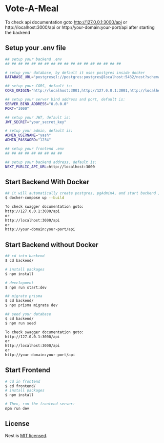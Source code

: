# Vote-A-Meal
To check api documentation goto 
http://127.0.0.1:3000/api
or
http://localhost:3000/api
or
http://your-domain:your-port/api
after starting the backend
## Setup your .env file
```bash
## setup your backend .env
## ## ## ## ## ## ## ## ## ## ## ## ## ## ## ## ## ## 

# setup your database, by default it uses postgres inside docker
DATABASE_URL="postgresql://postgres:postgres@localhost:5432/nest?schema=public"

## setup your CORS, default is:
CORS_ORIGIN="http://localhost:3001,http://127.0.0.1:3001,http://localhost:3000,http://27.0.0.1:3000,http://backend:3000/, http://backend:3001/"

## setup your server bind address and port, default is:
SERVER_BIND_ADDRESS="0.0.0.0"
PORT="3000"

## setup your JWT, default is:
JWT_SECRET="your_secret_key"

# setup your admin, default is:
ADMIN_USERNAME="yash"
ADMIN_PASSWORD="1234"

## setup your frontend .env
## ## ## ## ## ## ## ## ## 

## setup your backend address, default is:
NEXT_PUBLIC_API_URL=http://localhost:3000
```

## Start Backend With Docker 

```bash
## it will automatically create postgres, pgAdmin4, and start backend , and also seed your database
$ docker-compose up --build

To check swagger documentation goto:
http://127.0.0.1:3000/api
or
http://localhost:3000/api
or
http://your-domain:your-port/api
```

## Start Backend without Docker 

```bash
## cd into backend
$ cd backend/

# install packages
$ npm install

# development
$ npm run start:dev

## migrate prisma
$ cd backend/
$ npx prisma migrate dev

## seed your database 
$ cd backend/
$ npm run seed

To check swagger documentation goto:
http://127.0.0.1:3000/api
or
http://localhost:3000/api
or
http://your-domain:your-port/api

```

## Start Frontend 

```bash
# cd in frontend
$ cd frontend/
# install packages
$ npm install

# Then, run the frontend server:
npm run dev

```

## License

Nest is [MIT licensed](https://github.com/nestjs/nest/blob/master/LICENSE).

